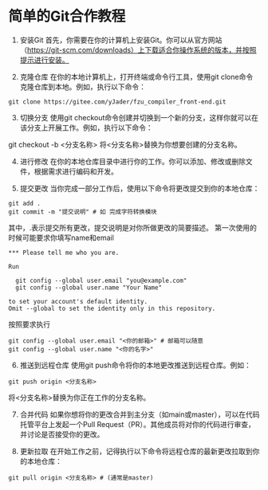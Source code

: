 # 简单的Git合作教程
1. 安装Git
首先，你需要在你的计算机上安装Git。你可以从官方网站（https://git-scm.com/downloads）上下载适合你操作系统的版本，并按照提示进行安装。


2. 克隆仓库
在你的本地计算机上，打开终端或命令行工具，使用git clone命令克隆仓库到本地。例如，执行以下命令：
```
git clone https://gitee.com/yJader/fzu_compiler_front-end.git
```

3. 切换分支
使用git checkout命令创建并切换到一个新的分支，这样你就可以在该分支上开展工作。例如，执行以下命令：

git checkout -b <分支名称>
将<分支名称>替换为你想要创建的分支名称。

4. 进行修改
在你的本地仓库目录中进行你的工作。你可以添加、修改或删除文件，根据需求进行编码和开发。

5. 提交更改
当你完成一部分工作后，使用以下命令将更改提交到你的本地仓库：
```
git add .
git commit -m "提交说明" # 如 完成字符转换模块
```
其中，.表示提交所有更改，提交说明是对你所做更改的简要描述。
第一次使用的时候可能要求你填写name和email
```
*** Please tell me who you are.

Run

  git config --global user.email "you@example.com"
  git config --global user.name "Your Name"

to set your account's default identity.
Omit --global to set the identity only in this repository.
```
按照要求执行
```
git config --global user.email "<你的邮箱>" # 邮箱可以随意
git config --global user.name "<你的名字>"
```

6. 推送到远程仓库
使用git push命令将你的本地更改推送到远程仓库。例如：
```
git push origin <分支名称>
```
将<分支名称>替换为你正在工作的分支名称。

7. 合并代码
如果你想将你的更改合并到主分支（如main或master），可以在代码托管平台上发起一个Pull Request（PR）。其他成员将对你的代码进行审查，并讨论是否接受你的更改。

8. 更新拉取
在开始工作之前，记得执行以下命令将远程仓库的最新更改拉取到你的本地仓库：
```
git pull origin <分支名称> # (通常是master)
```